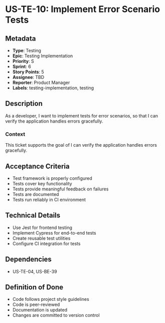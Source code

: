 # US-TE-10: Implement Error Scenario Tests

## Metadata
- **Type**: Testing
- **Epic**: Testing Implementation
- **Priority**: S
- **Sprint**: 6
- **Story Points**: 5
- **Assignee**: TBD
- **Reporter**: Product Manager
- **Labels**: testing-implementation, testing

## Description
As a developer, I want to implement tests for error scenarios, so that I can verify the application handles errors gracefully.

### Context
This ticket supports the goal of I can verify the application handles errors gracefully.

## Acceptance Criteria
- Test framework is properly configured
- Tests cover key functionality
- Tests provide meaningful feedback on failures
- Tests are documented
- Tests run reliably in CI environment

## Technical Details
- Use Jest for frontend testing
- Implement Cypress for end-to-end tests
- Create reusable test utilities
- Configure CI integration for tests

## Dependencies
- US-TE-04, US-BE-39

## Definition of Done
- Code follows project style guidelines
- Code is peer-reviewed
- Documentation is updated
- Changes are committed to version control
